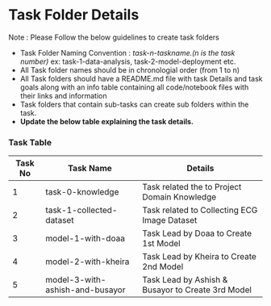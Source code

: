 # Task Folder Details

Note : Please Follow the below guidelines to create task folders
- Task Folder Naming Convention : _task-n-taskname.(n is the task number)_  ex: task-1-data-analysis, task-2-model-deployment etc.
- All Task folder names should be in chronologial order (from 1 to n)
- All Task folders should have a README.md file with task Details and task goals along with an info table containing all code/notebook files with their links and information
- Task folders that contain sub-tasks can create sub folders within the task.
- __Update the below table explaining the task details.__

### Task Table

| Task No| Task Name | Details |
|-|-|-|
|1| task-0-knowledge | Task related the to Project Domain Knowledge        |
|2| task-1-collected-dataset| Task related to Collecting ECG Image Dataset         |
|3| model-1-with-doaa |    Task Lead by Doaa to Create 1st Model     |
|4| model-2-with-kheira |    Task Lead by Kheira to Create 2nd Model   |
|5| model-3-with-ashish-and-busayor|  Task Lead by Ashish & Busayor to Create 3rd Model   |
